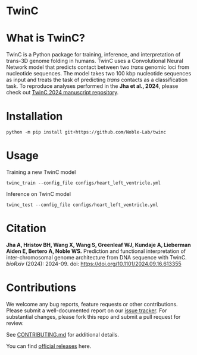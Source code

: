 # TwinC

# What is TwinC?
TwinC is a Python package for training, inference, and interpretation of trans-3D genome folding in humans. TwinC uses a Convolutional Neural Network model that predicts contact between two _trans_ genomic loci from nucleotide sequences. The model takes two 100 kbp nucleotide sequences as input and treats the task of predicting _trans_ contacts as a classification task. To reproduce analyses performed in the **Jha et al., 2024**, please check out [TwinC 2024 manuscript repository](https://github.com/Noble-Lab/twinc_manuscript).

# Installation
```
python -m pip install git+https://github.com/Noble-Lab/twinc
```

# Usage

Training a new TwinC model
```
twinc_train --config_file configs/heart_left_ventricle.yml 
```

Inference on TwinC model
```
twinc_test --config_file configs/heart_left_ventricle.yml 
```

# Citation

**Jha A, Hristov BH, Wang X, Wang S, Greenleaf WJ, Kundaje A, Lieberman Aiden E, Bertero A, Noble WS.**  Prediction and functional interpretation of inter-chromosomal genome architecture from DNA sequence with TwinC. *bioRxiv* (2024): 2024-09. doi: https://doi.org/10.1101/2024.09.16.613355


# Contributions

We welcome any bug reports, feature requests or other contributions. Please submit a well-documented report on our [issue tracker](https://github.com/Noble-Lab/twinc/issues). For substantial changes, please fork this repo and submit a pull request for review.

See [CONTRIBUTING.md](/CONTRIBUTING.md) for additional details.

You can find [official releases](https://github.com/Noble-Lab/twinc/releases) here.
